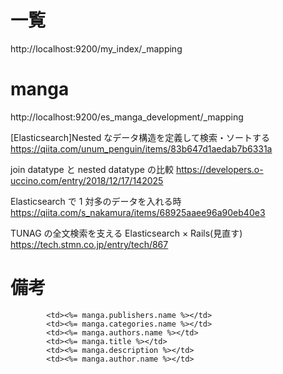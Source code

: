 # 一覧

http://localhost:9200/my_index/\_mapping

# manga

http://localhost:9200/es_manga_development/\_mapping

[Elasticsearch]Nested なデータ構造を定義して検索・ソートする
https://qiita.com/unum_penguin/items/83b647d1aedab7b6331a

join datatype と nested datatype の比較
https://developers.o-uccino.com/entry/2018/12/17/142025

Elasticsearch で 1 対多のデータを入れる時
https://qiita.com/s_nakamura/items/68925aaee96a90eb40e3

TUNAG の全文検索を支える Elasticsearch × Rails(見直す)
https://tech.stmn.co.jp/entry/tech/867

# 備考

```test.erb
        <td><%= manga.publishers.name %></td>
        <td><%= manga.categories.name %></td>
        <td><%= manga.authors.name %></td>
        <td><%= manga.title %></td>
        <td><%= manga.description %></td>
        <td><%= manga.author.name %></td>
```
